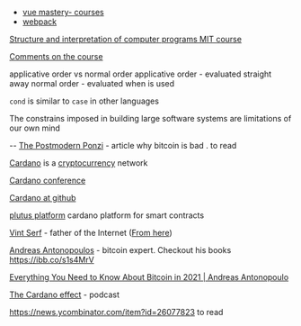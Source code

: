 
- [vue mastery- courses](https://www.vuemastery.com/)   
- [webpack](https://webpack.js.org/)  



[Structure and  interpretation  of computer programs MIT course](https://ocw.mit.edu/courses/electrical-engineering-and-computer-science/6-001-structure-and-interpretation-of-computer-programs-spring-2005/) 

[Comments on the course](https://www.youtube.com/playlist?list=PLVFrD1dmDdvdvWFK8brOVNL7bKHpE-9w0)

applicative order  vs normal order
applicative order - evaluated straight away 
normal order - evaluated when is used


`cond` is similar to `case` in other languages

The constrains imposed in building large software systems are limitations of our own mind




--
[The Postmodern Ponzi]( https://www.stephendiehl.com/blog/ponzi.html) - article why bitcoin is bad . to read 


[Cardano](https://en.wikipedia.org/wiki/Cardano_(cryptocurrency_platform) ) is a [cryptocurrency](https://en.wikipedia.org/wiki/Cryptocurrency "Cryptocurrency") network

[Cardano conference](https://www.youtube.com/playlist?list=PLnPTB0CuBOBwnSOV7d25N_opV_Ii3PiGf )

[Cardano at github](https://github.com/input-output-hk/cardano-node)


[plutus platform](https://github.com/input-output-hk/plutus) cardano platform for smart contracts 


[Vint Serf](https://en.wikipedia.org/wiki/Vint_Cerf) - father of the Internet ([From here](https://youtu.be/CwUUZAYEKxk?t=799))

[Andreas Antonopoulos](https://aantonop.com/) - bitcoin expert. Checkout his books https://ibb.co/s1s4MrV

[Everything You Need to Know About Bitcoin in 2021 | Andreas Antonopoulo](https://www.youtube.com/watch?v=vUOpKfCuV_E)  


[The Cardano effect](https://thecardanoeffect.libsyn.com/) - podcast  


https://news.ycombinator.com/item?id=26077823 to read